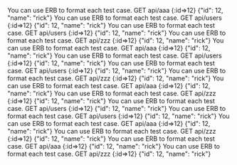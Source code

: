 You can use ERB to format each test case.
GET
api/aaa
{:id=>12}
{"id": 12, "name": "rick"}
You can use ERB to format each test case.
GET
api/users
{:id=>12}
{"id": 12, "name": "rick"}
You can use ERB to format each test case.
GET
api/users
{:id=>12}
{"id": 12, "name": "rick"}
You can use ERB to format each test case.
GET
api/zzz
{:id=>12}
{"id": 12, "name": "rick"}
You can use ERB to format each test case.
GET
api/aaa
{:id=>12}
{"id": 12, "name": "rick"}
You can use ERB to format each test case.
GET
api/users
{:id=>12}
{"id": 12, "name": "rick"}
You can use ERB to format each test case.
GET
api/users
{:id=>12}
{"id": 12, "name": "rick"}
You can use ERB to format each test case.
GET
api/zzz
{:id=>12}
{"id": 12, "name": "rick"}
You can use ERB to format each test case.
GET
api/aaa
{:id=>12}
{"id": 12, "name": "rick"}
You can use ERB to format each test case.
GET
api/zzz
{:id=>12}
{"id": 12, "name": "rick"}
You can use ERB to format each test case.
GET
api/users
{:id=>12}
{"id": 12, "name": "rick"}
You can use ERB to format each test case.
GET
api/users
{:id=>12}
{"id": 12, "name": "rick"}
You can use ERB to format each test case.
GET
api/aaa
{:id=>12}
{"id": 12, "name": "rick"}
You can use ERB to format each test case.
GET
api/zzz
{:id=>12}
{"id": 12, "name": "rick"}
You can use ERB to format each test case.
GET
api/aaa
{:id=>12}
{"id": 12, "name": "rick"}
You can use ERB to format each test case.
GET
api/zzz
{:id=>12}
{"id": 12, "name": "rick"}
